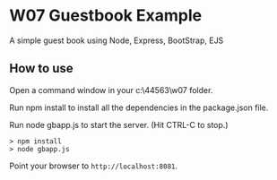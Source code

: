 # W07 Guestbook Example

A simple guest book using Node, Express, BootStrap, EJS

## How to use

Open a command window in your c:\44563\w07 folder.

Run npm install to install all the dependencies in the package.json file.

Run node gbapp.js to start the server.  (Hit CTRL-C to stop.)

```
> npm install
> node gbapp.js
```

Point your browser to `http://localhost:8081`. 